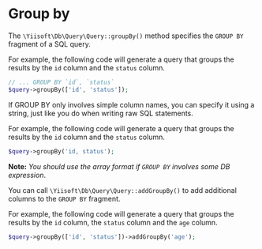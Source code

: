 # Group by

The `\Yiisoft\Db\Query\Query::groupBy()` method specifies the `GROUP BY` fragment of a SQL query.

For example, the following code will generate a query that groups the results by the `id` column and the `status` column.

```php
// ... GROUP BY `id`, `status`
$query->groupBy(['id', 'status']);
```

If GROUP BY only involves simple column names, you can specify it using a string, just like you do when writing raw SQL statements.

For example, the following code will generate a query that groups the results by the `id` column and the `status` column.

```php
$query->groupBy('id, status');
```

**Note:** *You should use the array format if `GROUP BY` involves some DB expression*.

You can call `\Yiisoft\Db\Query\Query::addGroupBy()` to add additional columns to the `GROUP BY` fragment.

For example, the following code will generate a query that groups the results by the `id` column, the `status` column and the `age` column.

```php
$query->groupBy(['id', 'status'])->addGroupBy('age');
```

